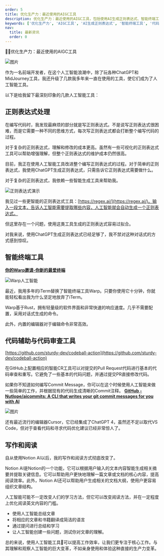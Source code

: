 ```yaml
---
order: 5
title: 优化生产力：最近使用的AIGC工具
description: 优化生产力：最近使用的AIGC工具，包括使用AI生成正则表达式、智能终端工具、代码辅助与审查工具、Notion AI等。了解如何利用这些工具提高工作效率和阅读效果。
keywords: ['优化生产力', 'AIGC工具', 'AI生成正则表达式', '智能终端工具', '代码辅助', '代码审查工具', 'Notion AI', '工作效率', '阅读效果']
nav:
  title: 最新资讯
  order: 0
---
```


👨‍🦽优化生产力：最近使用的AIGC工具

![图片](https://cdn-images-1.medium.com/max/7170/1*NYx7ELf_T25H4sTbKq3zCQ.jpeg)

作为一名前端开发者，在这个人工智能浪潮中，除了玩各种ChatGPT和MidJourney工具，我还升级了几款我多年来一直在使用的工具，使它们成为了人工智能工具。

以下是给我留下最深刻印象的几款人工智能工具：

## 正则表达式处理

在编写代码时，我发现最麻烦的部分就是写正则表达式。不是说写正则表达式很困难，而是它需要一种不同的思维方式，每次写正则表达式都会打断整个编写代码的过程。

对于复杂的正则表达式，理解和修改的成本更高。虽然有一些可视化的正则表达式工具可以帮助增强理解，但整个正则表达式的维护成本仍然很高。

目前，我正在使用人工智能工具改进整个编写正则表达式的过程。对于简单的正则表达式，我使用ChatGPT生成正则表达式，只需告诉它正则表达式需要做什么。

对于复杂的正则表达式，我依赖一些智能生成工具来帮助我。

![正则表达式演示](https://cdn-images-1.medium.com/max/3184/1*xqs-McWArMTiCXKJNddeFg.png)

我见过一些更智能的正则表达式工具：[https://regex.ai/](https://regex.ai/)。输入一段文本，告诉人工智能需要提取哪些内容，人工智能就会自动生成一个正则表达式。

但这里存在一个问题，使用这类工具生成的正则表达式容易过拟合。

对我来说，使用ChatGPT生成正则表达式已经足够了，我不禁对这种对话式的方式感到惊叹。

## 智能终端工具
[**你的Warp邀请-你新的最爱终端**](http://app.warp.dev/referral/8G4GXN)

![Warp人工智能](https://cdn-images-1.medium.com/max/2000/1*F3JAAPM1zhuSPTY3IdEJtA.png)

最近，我用多年的iTerm替换了智能终端工具Warp。只要你使用它十分钟，你就能轻松看出我为什么坚定地放弃了iTerm。

Warp基于Rust，拥有轻量级的软件界面和非常快速的响应速度。几乎不需要配置，采用对话式生成的命令。

此外，内置的编辑器对于编辑命令非常高效。

## 代码辅助与代码审查工具

[https://github.com/sturdy-dev/codeball-action](https://github.com/sturdy-dev/codeball-action)

在GitHub上配置相应的智能CR工具可以对提交的Pull Request代码进行基本的代码审查和重写。它避免了一些基本的代码问题，并通过提交PR直接修改代码。

如果你不知道如何编写Commit Message，你可以在这个时候使用人工智能来做一些简单的工作，并根据现有的代码生成清晰的Commit注释。
[**GitHub - Nutlope/aicommits: A CLI that writes your git commit messages for you with AI**](https://github.com/Nutlope/aicommits)

![图片](https://cdn-images-1.medium.com/max/4380/1*u7m1-9HLLEVMmekBHVgXqg.png)

还有最近流行的编辑器Cursor，它已经集成了ChatGPT 4，虽然还不足以取代VS Code，但对于查看代码和寻求代码优化建议已经非常惊人了。

## 写作和阅读

自从使用Notion AI以后，我的写作和阅读方式彻底改变了。

Notion AI是Notion的一个功能，它可以根据用户输入的文本内容智能生成相关摘要并提取关键信息。它可以帮助用户更快地理解一篇文章或文档的核心内容，提高阅读效率。此外，Notion AI还可以帮助用户生成相关的文档大纲，使用户更容易组织文章结构。

人工智能可能不一定改变人们的学习方法，但它可以改变阅读方法，并在一定程度上优化阅读英文内容的门槛。

* 使用人工智能总结文章
* 将相应的文章和书籍翻译成简洁的语言
* 通过提问进行总结和学习
* 让人工智能创建一些问题，测试你对文章的理解。

总的来说，使用人工智能工具🧠可以提高工作效率，让我们更专注于核心工作。与其理解和观察人工智能的巨大变革，不如亲身使用和体验这种直接的生产力变革。

